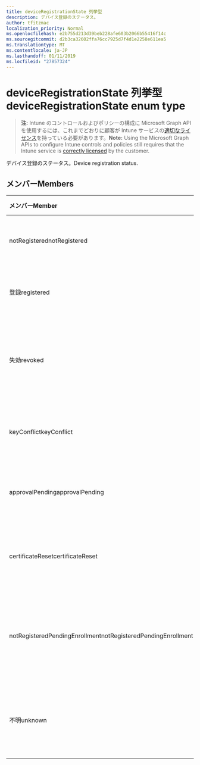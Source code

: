 ```yaml
---
title: deviceRegistrationState 列挙型
description: デバイス登録のステータス。
author: tfitzmac
localization_priority: Normal
ms.openlocfilehash: e2b755d213d39beb228afe603b2066b55416f14c
ms.sourcegitcommit: d2b3ca32602ffa76cc7925d7f4d1e2258e611ea5
ms.translationtype: MT
ms.contentlocale: ja-JP
ms.lasthandoff: 01/11/2019
ms.locfileid: "27857324"
---
```

# <a name="deviceregistrationstate-enum-type"></a><span data-ttu-id="b0ac2-103">deviceRegistrationState 列挙型</span><span class="sxs-lookup"><span data-stu-id="b0ac2-103">deviceRegistrationState enum type</span></span>

> <span data-ttu-id="b0ac2-104">**注:** Intune のコントロールおよびポリシーの構成に Microsoft Graph API を使用するには、これまでどおりに顧客が Intune サービスの[適切なライセンス](https://go.microsoft.com/fwlink/?linkid=839381)を持っている必要があります。</span><span class="sxs-lookup"><span data-stu-id="b0ac2-104">**Note:** Using the Microsoft Graph APIs to configure Intune controls and policies still requires that the Intune service is [correctly licensed](https://go.microsoft.com/fwlink/?linkid=839381) by the customer.</span></span>

<span data-ttu-id="b0ac2-105">デバイス登録のステータス。</span><span class="sxs-lookup"><span data-stu-id="b0ac2-105">Device registration status.</span></span>
## <a name="members"></a><span data-ttu-id="b0ac2-106">メンバー</span><span class="sxs-lookup"><span data-stu-id="b0ac2-106">Members</span></span>
|<span data-ttu-id="b0ac2-107">メンバー</span><span class="sxs-lookup"><span data-stu-id="b0ac2-107">Member</span></span>|<span data-ttu-id="b0ac2-108">値</span><span class="sxs-lookup"><span data-stu-id="b0ac2-108">Value</span></span>|<span data-ttu-id="b0ac2-109">説明</span><span class="sxs-lookup"><span data-stu-id="b0ac2-109">Description</span></span>|
|:---|:---|:---|
|<span data-ttu-id="b0ac2-110">notRegistered</span><span class="sxs-lookup"><span data-stu-id="b0ac2-110">notRegistered</span></span>|<span data-ttu-id="b0ac2-111">0</span><span class="sxs-lookup"><span data-stu-id="b0ac2-111">0</span></span>|<span data-ttu-id="b0ac2-112">デバイスは登録されていません。</span><span class="sxs-lookup"><span data-stu-id="b0ac2-112">The device is not registered.</span></span>|
|<span data-ttu-id="b0ac2-113">登録</span><span class="sxs-lookup"><span data-stu-id="b0ac2-113">registered</span></span>|<span data-ttu-id="b0ac2-114">2</span><span class="sxs-lookup"><span data-stu-id="b0ac2-114">2</span></span>|<span data-ttu-id="b0ac2-115">デバイスが登録されています。</span><span class="sxs-lookup"><span data-stu-id="b0ac2-115">The device is registered.</span></span>|
|<span data-ttu-id="b0ac2-116">失効</span><span class="sxs-lookup"><span data-stu-id="b0ac2-116">revoked</span></span>|<span data-ttu-id="b0ac2-117">3</span><span class="sxs-lookup"><span data-stu-id="b0ac2-117">3</span></span>|<span data-ttu-id="b0ac2-118">デバイスがブロックされている、消去した廃止します。</span><span class="sxs-lookup"><span data-stu-id="b0ac2-118">The device has been blocked, wiped or retired.</span></span>|
|<span data-ttu-id="b0ac2-119">keyConflict</span><span class="sxs-lookup"><span data-stu-id="b0ac2-119">keyConflict</span></span>|<span data-ttu-id="b0ac2-120">4</span><span class="sxs-lookup"><span data-stu-id="b0ac2-120">4</span></span>|<span data-ttu-id="b0ac2-121">デバイスには、キーの競合があります。</span><span class="sxs-lookup"><span data-stu-id="b0ac2-121">The device has a key conflict.</span></span>|
|<span data-ttu-id="b0ac2-122">approvalPending</span><span class="sxs-lookup"><span data-stu-id="b0ac2-122">approvalPending</span></span>|<span data-ttu-id="b0ac2-123">5</span><span class="sxs-lookup"><span data-stu-id="b0ac2-123">5</span></span>|<span data-ttu-id="b0ac2-124">デバイスは、承認が保留中です。</span><span class="sxs-lookup"><span data-stu-id="b0ac2-124">The device is pending approval.</span></span>|
|<span data-ttu-id="b0ac2-125">certificateReset</span><span class="sxs-lookup"><span data-stu-id="b0ac2-125">certificateReset</span></span>|<span data-ttu-id="b0ac2-126">6</span><span class="sxs-lookup"><span data-stu-id="b0ac2-126">6</span></span>|<span data-ttu-id="b0ac2-127">デバイスの証明書をリセットするとします。</span><span class="sxs-lookup"><span data-stu-id="b0ac2-127">The device certificate has been reset.</span></span>|
|<span data-ttu-id="b0ac2-128">notRegisteredPendingEnrollment</span><span class="sxs-lookup"><span data-stu-id="b0ac2-128">notRegisteredPendingEnrollment</span></span>|<span data-ttu-id="b0ac2-129">7</span><span class="sxs-lookup"><span data-stu-id="b0ac2-129">7</span></span>|<span data-ttu-id="b0ac2-130">デバイスが登録されていないと登録を保留中です。</span><span class="sxs-lookup"><span data-stu-id="b0ac2-130">The device is not registered and pending enrollment.</span></span>|
|<span data-ttu-id="b0ac2-131">不明</span><span class="sxs-lookup"><span data-stu-id="b0ac2-131">unknown</span></span>|<span data-ttu-id="b0ac2-132">8</span><span class="sxs-lookup"><span data-stu-id="b0ac2-132">8</span></span>|<span data-ttu-id="b0ac2-133">デバイス ライセンス登録のステータスは不明です。</span><span class="sxs-lookup"><span data-stu-id="b0ac2-133">The device registration status is unknown.</span></span>|



